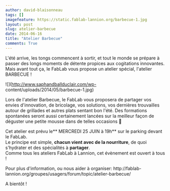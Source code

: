 ```yaml
---
author: david-blaisonneau
tags: []
imagefeature: https://static.fablab-lannion.org/barbecue-1.jpg
layout: post
slug: atelier-barbecue
date: 2014-06-16
title: "Atelier Barbecue"
comments: True
---
```

L'été arrive, les tongs commencent à sortir, et tout le monde se prépare à
passer des longs moments de détente propices aux cogitations innovantes. Mais
avant tout ça, le FabLab vous propose un atelier spécial, l'atelier BARBECUE !

![](http://www.saphandballduclair.com/wp-
content/uploads/2014/05/barbecue-1.jpg)

Lors de l'atelier Barbecue, le FabLab vous proposera de partager vos envies
d'innovation, de bricolage, vos solutions, vos dernières trouvailles autour de
grillades et autres plats sentant bon l'été. Des formations spontanées seront
aussi certainement lancées sur la meilleur façon de déguster une petite mousse
dans de telles occasions 🙂

Cet atelier est prévu le** MERCREDI 25 JUIN à 19h** sur le parking devant le
FabLab.  
Le principe est simple, **chacun vient avec de la nourriture**, de quoi
s'hydrater et des spécialités à **partager**.  
Comme tous les ateliers FabLab à Lannion, cet évènement est ouvert à tous !

Pour plus d'information, ou nous aider à organiser: http://fablab-
lannion.org/groupes/usagers/forum/topic/atelier-barbecue/

A bientôt !


